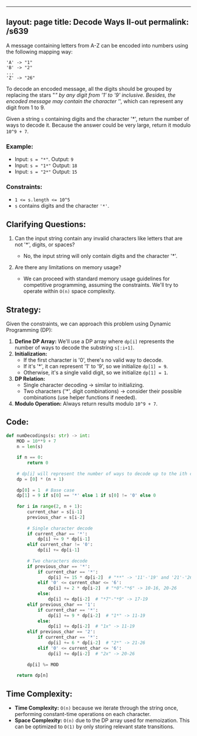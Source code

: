 
---
layout: page
title:  Decode Ways II-out
permalink: /s639
---
A message containing letters from A-Z can be encoded into numbers using the following mapping way:
```
'A' -> "1"
'B' -> "2"
...
'Z' -> "26"
```
To decode an encoded message, all the digits should be grouped by replacing the stars "*" by any digit from '1' to '9' inclusive. Besides, the encoded message may contain the character '*', which can represent any digit from 1 to 9.

Given a string `s` containing digits and the character '*', return the number of ways to decode it. Because the answer could be very large, return it modulo `10^9 + 7`.

### Example:
- Input: `s = "*"`. Output: `9`
- Input: `s = "1*"` Output: `18`
- Input: `s = "2*"` Output: `15`

### Constraints:
- `1 <= s.length <= 10^5`
- `s` contains digits and the character `'*'`.

## Clarifying Questions:
1. Can the input string contain any invalid characters like letters that are not '*', digits, or spaces?
    - No, the input string will only contain digits and the character '*'.
  
2. Are there any limitations on memory usage?
    - We can proceed with standard memory usage guidelines for competitive programming, assuming the constraints. We'll try to operate within `O(n)` space complexity.

## Strategy:
Given the constraints, we can approach this problem using Dynamic Programming (DP):
1. **Define DP Array:** We'll use a DP array where `dp[i]` represents the number of ways to decode the substring `s[:i+1]`.
2. **Initialization:** 
   - If the first character is '0', there's no valid way to decode.
   - If it's '*', it can represent '1' to '9', so we initialize `dp[1] = 9`.
   - Otherwise, it's a single valid digit, so we initialize `dp[1] = 1`.
3. **DP Relation:**
   - Single character decoding -> similar to initializing.
   - Two characters ('*', digit combinations) -> consider their possible combinations (use helper functions if needed).
4. **Modulo Operation:** Always return results modulo `10^9 + 7`.
   
## Code:
```python
def numDecodings(s: str) -> int:
    MOD = 10**9 + 7
    n = len(s)
    
    if n == 0: 
        return 0
    
    # dp[i] will represent the number of ways to decode up to the ith character (1-indexed)
    dp = [0] * (n + 1)
    
    dp[0] = 1  # Base case
    dp[1] = 9 if s[0] == '*' else 1 if s[0] != '0' else 0
    
    for i in range(2, n + 1):
        current_char = s[i-1]
        previous_char = s[i-2]
        
        # Single character decode
        if current_char == '*':
            dp[i] += 9 * dp[i-1]
        elif current_char != '0':
            dp[i] += dp[i-1]
        
        # Two characters decode
        if previous_char == '*':
            if current_char == '*':
                dp[i] += 15 * dp[i-2]  # "**" -> '11'-'19' and '21'-'26'
            elif '0' <= current_char <= '6':
                dp[i] += 2 * dp[i-2]  # "*0"-"*6" -> 10-16, 20-26
            else:
                dp[i] += dp[i-2]  # "*7"-"*9" -> 17-19
        elif previous_char == '1':
            if current_char == '*':
                dp[i] += 9 * dp[i-2]  # "1*" -> 11-19
            else:
                dp[i] += dp[i-2]  # "1x" -> 11-19
        elif previous_char == '2':
            if current_char == '*':
                dp[i] += 6 * dp[i-2]  # "2*" -> 21-26
            elif '0' <= current_char <= '6':
                dp[i] += dp[i-2]  # "2x" -> 20-26
        
        dp[i] %= MOD
    
    return dp[n]
```

## Time Complexity:
- **Time Complexity:** `O(n)` because we iterate through the string once, performing constant-time operations on each character.
- **Space Complexity:** `O(n)` due to the DP array used for memoization. This can be optimized to `O(1)` by only storing relevant state transitions.